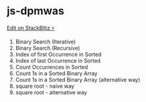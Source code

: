 # js-dpmwas

[Edit on StackBlitz ⚡️](https://stackblitz.com/edit/js-dpmwas)

1. Binary Search (Iterative)
2. Binary Search (Recursive)
3. Index of first Occurrence in Sorted
4. Index of last Occurrence in Sorted
5. Count Occurrences in Sorted
6. Count 1s in a Sorted Binary Array
7. Count 1s in a Sorted Binary Array (alternative way)
8. square root - naive way 
9. square root - alternative way 
